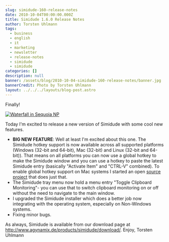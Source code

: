 ```yaml
---
slug: simidude-160-release-notes
date: 2010-10-04T00:00:00.000Z
title: Simidude 1.6.0 Release Notes
author: Torsten Uhlmann
tags:
  - business
  - english
  - it
  - marketing
  - newsletter
  - release-notes
  - simidude
  - simidude
categories: []
description: null
banner: /assets/blog/2010-10-04-simidude-160-release-notes/banner.jpg
bannerCredit: Photo by Torsten Uhlmann
layout: ../../../layouts/blog-post.astro
---
```


Finally!

[![](http://www.agynamix.de/wp-content/uploads/2010/10/waterfall-212x300.jpg "Waterfall in Sequoia NP")](http://www.agynamix.de/wp-content/uploads/2010/10/waterfall.jpg)

Today I'm excited to release a new version of Simidude with some cool new features.

-   **BIG NEW FEATURE**: Well at least I'm excited about this one. The Simidude hotkey support is now available across all supported platforms (Windows (32-bit and 64-bit), Mac (32-bit) and Linux (32-bit and 64-bit)). That means on all platforms you can now use a global hotkey to make the Simidude window and you can use a hotkey to paste the latest Simidude entry (basically "Activate Item" and "CTRL-V" combined). To enable global hotkey support on Mac systems I started an open [source project](https://bitbucket.org/agynamix/ossupport-connector) that does just that.
-   The Simidude tray menu now hold a menu entry "Toggle Clipboard Monitoring"- you can use that to switch clipboard monitoring on or off without the need to navigate to the main window.
-   I upgraded the Simidude installer which does a better job now integrating with the operating system, especially on Non-Windows systems.
-   Fixing minor bugs.

As always, Simidude is available from our download page at <http://www.agynamix.de/products/simidude/download/>. Enjoy, Torsten Uhlmann
